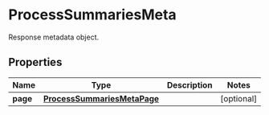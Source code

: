 

# ProcessSummariesMeta

Response metadata object.
## Properties

Name | Type | Description | Notes
------------ | ------------- | ------------- | -------------
**page** | [**ProcessSummariesMetaPage**](ProcessSummariesMetaPage.md) |  |  [optional]




